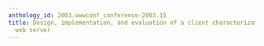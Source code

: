 ```yaml
---
anthology_id: 2003.wwwconf_conference-2003.15
title: Design, implementation, and evaluation of a client characterization driven
  web server
---
```

